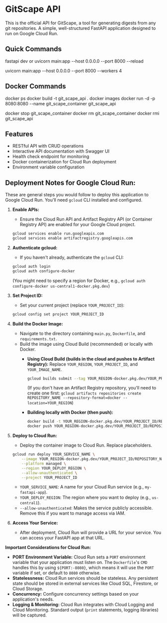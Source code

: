 # GitScape API

This is the official API for GitScape, a tool for generating digests from any git repositories. A simple, well-structured FastAPI application designed to run on Google Cloud Run.

## Quick Commands

<!-- dev -->
fastapi dev
or
uvicorn main:app --host 0.0.0.0 --port 8000 --reload

<!-- production -->
uvicorn main:app --host 0.0.0.0 --port 8000 --workers 4

## Docker Commands
docker ps
docker build -t git_scape_api .
docker images
docker run -d -p 8080:8080 --name git_scape_container git_scape_api

docker stop git_scape_container
docker rm git_scape_container
docker rmi git_scape_api

## Features

- RESTful API with CRUD operations
- Interactive API documentation with Swagger UI
- Health check endpoint for monitoring
- Docker containerization for Cloud Run deployment
- Environment variable configuration

## Deployment Notes for Google Cloud Run:

These are general steps you would follow to deploy this application to Google Cloud Run. You'll need `gcloud` CLI installed and configured.

1.  **Enable APIs:**
    * Ensure the Cloud Run API and Artifact Registry API (or Container Registry API) are enabled for your Google Cloud project.
    ```bash
    gcloud services enable run.googleapis.com
    gcloud services enable artifactregistry.googleapis.com
    ```

2.  **Authenticate gcloud:**
    * If you haven't already, authenticate the `gcloud` CLI:
    ```bash
    gcloud auth login
    gcloud auth configure-docker
    ```
    (You might need to specify a region for Docker, e.g., `gcloud auth configure-docker us-central1-docker.pkg.dev`)

3.  **Set Project ID:**
    * Set your current project (replace `YOUR_PROJECT_ID`):
    ```bash
    gcloud config set project YOUR_PROJECT_ID
    ```

4.  **Build the Docker Image:**
    * Navigate to the directory containing `main.py`, `Dockerfile`, and `requirements.txt`.
    * Build the image using Cloud Build (recommended) or locally with Docker.
        * **Using Cloud Build (builds in the cloud and pushes to Artifact Registry):**
            Replace `YOUR_REGION`, `YOUR_PROJECT_ID`, and `YOUR_IMAGE_NAME`.
            ```bash
            gcloud builds submit --tag YOUR_REGION-docker.pkg.dev/YOUR_PROJECT_ID/REPOSITORY_NAME/YOUR_IMAGE_NAME:latest .
            ```
            (If you don't have an Artifact Registry repository, you'll need to create one first: `gcloud artifacts repositories create REPOSITORY_NAME --repository-format=docker --location=YOUR_REGION`)

        * **Building locally with Docker (then push):**
            ```bash
            docker build -t YOUR_REGION-docker.pkg.dev/YOUR_PROJECT_ID/REPOSITORY_NAME/YOUR_IMAGE_NAME:latest .
            docker push YOUR_REGION-docker.pkg.dev/YOUR_PROJECT_ID/REPOSITORY_NAME/YOUR_IMAGE_NAME:latest
            ```

5.  **Deploy to Cloud Run:**
    * Deploy the container image to Cloud Run. Replace placeholders.
    ```bash
    gcloud run deploy YOUR_SERVICE_NAME \
        --image YOUR_REGION-docker.pkg.dev/YOUR_PROJECT_ID/REPOSITORY_NAME/YOUR_IMAGE_NAME:latest \
        --platform managed \
        --region YOUR_DEPLOY_REGION \
        --allow-unauthenticated \
        --project YOUR_PROJECT_ID
    ```
    * `YOUR_SERVICE_NAME`: A name for your Cloud Run service (e.g., `my-fastapi-app`).
    * `YOUR_DEPLOY_REGION`: The region where you want to deploy (e.g., `us-central1`).
    * `--allow-unauthenticated`: Makes the service publicly accessible. Remove this if you want to manage access via IAM.

6.  **Access Your Service:**
    * After deployment, Cloud Run will provide a URL for your service. You can access your FastAPI app at that URL.

**Important Considerations for Cloud Run:**
* **PORT Environment Variable:** Cloud Run sets a `PORT` environment variable that your application must listen on. The `Dockerfile`'s `CMD` handles this by using `${PORT:-8080}`, which means it will use the `PORT` variable if set, or default to `8080` otherwise.
* **Statelessness:** Cloud Run services should be stateless. Any persistent state should be stored in external services like Cloud SQL, Firestore, or Cloud Storage.
* **Concurrency:** Configure concurrency settings based on your application's needs.
* **Logging & Monitoring:** Cloud Run integrates with Cloud Logging and Cloud Monitoring. Standard output (`print` statements, logging libraries) will be captured.